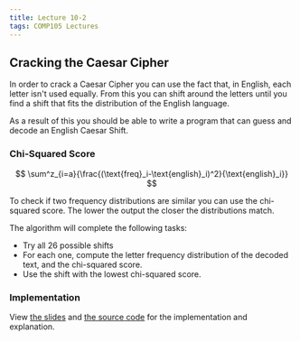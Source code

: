 ```yaml
---
title: Lecture 10-2
tags: COMP105 Lectures
---
```

## Cracking the Caesar Cipher
In order to crack a Caesar Cipher you can use the fact that, in English, each letter isn't used equally. From this you can shift around the letters until you find a shift that fits the distribution of the English language.

As a result of this you should be able to write a program that can guess and decode an English Caesar Shift.

### Chi-Squared Score

$$
\sum^z_{i=a}{\frac{(\text{freq}_i-\text{english}_i)^2}{\text{english}_i}}
$$

To check if two frequency distributions are similar you can use the chi-squared score. The lower the output the closer the distributions match.

The algorithm will complete the following tasks:

* Try all 26 possible shifts
* For each one, compute the letter frequency distribution of the decoded text, and the chi-squared score.
* Use the shift with the lowest chi-squared score.

### Implementation
View [the slides]({{site.baseurl}}/assets/comp105/lectures/2020-11-02-2.pdf) and [the source code]({{site.baseurl}}/assets/comp105/lectures/2020-11-02.hs) for the implementation and explanation. 

